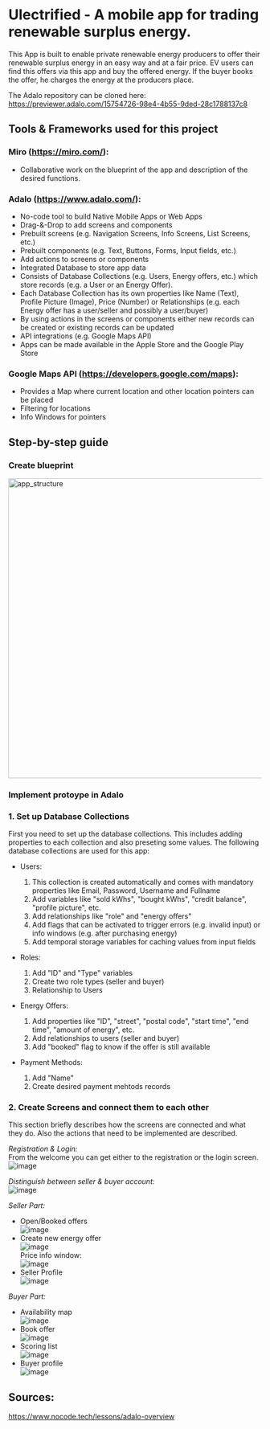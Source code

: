 # Ulectrified - A mobile app for trading renewable surplus energy.

This App is built to enable private renewable energy producers to offer their renewable surplus energy in an easy way and at a fair price. EV users can find this offers via this app and buy the offered energy. If the buyer books the offer, he charges the energy at the producers place.

The Adalo repository can be cloned here: https://previewer.adalo.com/15754726-98e4-4b55-9ded-28c1788137c8 

## Tools & Frameworks used for this project

### Miro (https://miro.com/):

- Collaborative work on the blueprint of the app and description of the desired functions.

### Adalo (https://www.adalo.com/): 

- No-code tool to build Native Mobile Apps or Web Apps
- Drag-&-Drop to add screens and components
- Prebuilt screens (e.g. Navigation Screens, Info Screens, List Screens, etc.)
- Prebuilt components (e.g. Text, Buttons, Forms, Input fields, etc.)
- Add actions to screens or components
- Integrated Database to store app data
- Consists of Database Collections (e.g. Users, Energy offers, etc.) which store records (e.g. a User or an Energy Offer). 
- Each Database Collection has its own properties like Name (Text), Profile Picture (Image), Price (Number) or Relationships (e.g. each Energy offer has a user/seller and possibly a user/buyer)
- By using actions in the screens or components either new records can be created or existing records can be updated
- API integrations (e.g. Google Maps API)
- Apps can be made available in the Apple Store and the Google Play Store

### Google Maps API (https://developers.google.com/maps):
    
- Provides a Map where current location and other location pointers can be placed
- Filtering for locations
- Info Windows for pointers

## Step-by-step guide

### Create blueprint

<img width="597" alt="app_structure" src="https://user-images.githubusercontent.com/53949039/177563295-df998f85-fe06-445d-9ccc-9057e1b7ce57.png">

### Implement protoype in Adalo

### 1. Set up Database Collections

First you need to set up the database collections. This includes adding properties to each collection and also preseting some values. The following database collections are used for this app:
  
  - Users: 
    1. This collection is created automatically and comes with mandatory properties like Email, Password, Username and Fullname
    2. Add variables like "sold kWhs", "bought kWhs", "credit balance", "profile picture", etc. 
    3. Add relationships like "role" and "energy offers"
    4. Add flags that can be activated to trigger errors (e.g. invalid input) or info windows (e.g. after purchasing energy)
    5. Add temporal storage variables for caching values from input fields
  
  - Roles:
    1. Add "ID" and "Type" variables
    2. Create two role types (seller and buyer)
    3. Relationship to Users

  - Energy Offers:
    1. Add properties like "ID", "street", "postal code", "start time", "end time", "amount of energy", etc.
    2. Add relationships to users (seller and buyer)
    3. Add "booked" flag to know if the offer is still available
 
  - Payment Methods:
    1. Add "Name"
    2. Create desired payment mehtods records

### 2. Create Screens and connect them to each other

This section briefly describes how the screens are connected and what they do. Also the actions that need to be implemented are described.

*Registration & Login:* <br />
    From the welcome you can get either to the registration or the login screen. <br />
    ![image](https://user-images.githubusercontent.com/53949039/177569553-e064694e-76b3-495e-95fd-39c3d7c21f57.png) <br />

*Distinguish between seller & buyer account:* <br />
![image](https://user-images.githubusercontent.com/53949039/177571500-d8ae0e75-b362-497c-a081-b4feb735ee65.png) <br />

*Seller Part:*

- Open/Booked offers <br />
![image](https://user-images.githubusercontent.com/53949039/177573913-349d563b-1981-4b55-80b5-00ce5114567b.png) <br />
- Create new energy offer <br />
![image](https://user-images.githubusercontent.com/53949039/177583874-ed1c2e46-6dec-43aa-85fe-600adb59833d.png) <br />
Price info window: <br />
![image](https://user-images.githubusercontent.com/53949039/177584555-1f6bfccd-46d0-4699-8933-47681255a9b2.png) <br /> 
- Seller Profile <br />
![image](https://user-images.githubusercontent.com/53949039/177580238-d45ef34e-7f11-4f5d-9be5-94e213c1c77f.png) <br />

*Buyer Part:*

- Availability map <br />
![image](https://user-images.githubusercontent.com/53949039/177575467-bd273d74-cd30-4192-a0cd-a5f33c5b2c89.png) <br />
- Book offer <br />
![image](https://user-images.githubusercontent.com/53949039/177584339-3bcc913c-b991-4d09-b038-ae7933dfa717.png) <br />
- Scoring list <br />
![image](https://user-images.githubusercontent.com/53949039/177574710-6758336b-2a70-4052-93f7-5e1986b97837.png) <br />
- Buyer profile <br />
![image](https://user-images.githubusercontent.com/53949039/177579784-5734e673-57ce-411e-8653-7869ae262dca.png)







## Sources:
https://www.nocode.tech/lessons/adalo-overview
